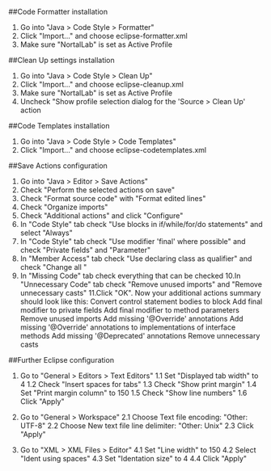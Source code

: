 ##Code Formatter installation
1. Go into "Java > Code Style > Formatter"
2. Click "Import..." and choose eclipse-formatter.xml
3. Make sure "NortalLab" is set as Active Profile

##Clean Up settings installation
1. Go into "Java > Code Style > Clean Up"
2. Click "Import..." and choose eclipse-cleanup.xml
3. Make sure "NortalLab" is set as Active Profile
4. Uncheck "Show profile selection dialog for the 'Source > Clean Up' action

##Code Templates installation
1. Go into "Java > Code Style > Code Templates"
2. Click "Import..." and choose eclipse-codetemplates.xml

##Save Actions configuration
1. Go into "Java > Editor > Save Actions"
2. Check "Perform the selected actions on save"
3. Check "Format source code" with "Format edited lines"
4. Check "Organize imports"
5. Check "Additional actions" and click "Configure"
6. In "Code Style" tab check "Use blocks in if/while/for/do statements" and select "Always"
7. In "Code Style" tab check "Use modifier 'final' where possible" and check "Private fields" and
"Parameter"
8. In "Member Access" tab check "Use declaring class as qualifier" and check "Change all "
9. In "Missing Code" tab check everything that can be checked
10.In "Unnecessary Code" tab check "Remove unused imports" and "Remove unnecessary casts"
11.Click "OK". Now your additional actions summary should look like this:
Convert control statement bodies to block
Add final modifier to private fields
Add final modifier to method parameters
Remove unused imports
Add missing '@Override' annotations
Add missing '@Override' annotations to implementations of interface methods
Add missing '@Deprecated' annotations
Remove unnecessary casts

##Further Eclipse configuration
1. Go to "General > Editors > Text Editors"
1.1 Set "Displayed tab width" to 4
1.2 Check "Insert spaces for tabs"
1.3 Check "Show print margin"
1.4 Set "Print margin column" to 150
1.5 Check "Show line numbers"
1.6 Click "Apply"

2. Go to "General > Workspace"
2.1 Choose Text file encoding: "Other: UTF-8"
2.2 Choose New text file line delimiter: "Other: Unix"
2.3 Click "Apply"

4. Go to "XML > XML Files > Editor"
4.1 Set "Line width" to 150
4.2 Select "Ident using spaces"
4.3 Set "Identation size" to 4
4.4 Click "Apply"

